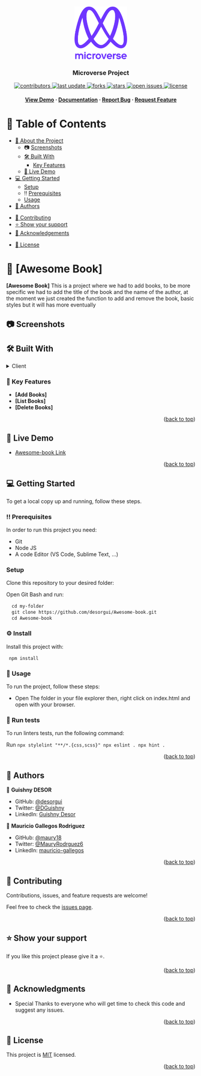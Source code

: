 <a name="readme-top"></a>

<div align="center">

  <img src="./murple_logo.png" alt="logo" width="140"  height="auto" />
  <br/>

  <h3><b>Microverse Project</b></h3>


  <!-- Badges -->
<p>
  <a href="https://github.com/desorgui/Awesome-book/graphs/contributors">
    <img src="https://img.shields.io/github/contributors/desorgui/Awesome-book" alt="contributors" />
  </a>
  <a href="">
    <img src="https://img.shields.io/github/last-commit/desorgui/Awesome-book" alt="last update" />
  </a>
  <a href="https://github.com/desorgui/Awesome-book/network/members">
    <img src="https://img.shields.io/github/forks/desorgui/Awesome-book" alt="forks" />
  </a>
  <a href="https://github.com/desorgui/Awesome-book/stargazers">
    <img src="https://img.shields.io/github/stars/desorgui/Awesome-book" alt="stars" />
  </a>
  <a href="https://github.com/desorgui/Awesome-book/issues/">
    <img src="https://img.shields.io/github/issues/desorgui/Awesome-book" alt="open issues" />
  </a>
  <a href="https://github.com/desorgui/Awesome-book/blob/main/MIT.md">
    <img src="https://img.shields.io/github/license/desorgui/Awesome-book.svg" alt="license" />
  </a>
</p>
   
<h4>
    <a href="http://dguishny.me/Awesome-book/">View Demo</a>
  <span> · </span>
    <a href="https://github.com/desorgui/Awesome-book">Documentation</a>
  <span> · </span>
    <a href="https://github.com/desorgui/Awesome-book/issues/">Report Bug</a>
  <span> · </span>
    <a href="https://github.com/desorgui/Awesome-book/issues/">Request Feature</a>
  </h4>

</div>

<!-- TABLE OF CONTENTS -->

# 📗 Table of Contents

- [📖 About the Project](#about-project)
  - :camera: [Screenshots](#screenshots)
  - [🛠 Built With](#built-with)
    <!-- - [Tech Stack](#tech-stack) -->
    - [Key Features](#key-features)
  - [🚀 Live Demo](#live-demo)
- [💻 Getting Started](#getting-started)
  - [Setup](#setup)
  - :bangbang: [Prerequisites](#prerequisites)
  <!-- - [Install](#install) -->
  - [Usage](#usage)
  <!-- - [Run tests](#run-tests) -->
  <!-- - [Deployment](#triangular_flag_on_post-deployment) -->
- [👥 Authors](#authors)
<!-- - [🔭 Future Features](#future-features) -->
- [🤝 Contributing](#contributing)
- [⭐️ Show your support](#support)
- [🙏 Acknowledgements](#acknowledgements)
<!-- - [Presentation Video](#presentation-video) -->
<!-- - [❓ FAQ](#faq) -->
- [📝 License](#license)

<!-- PROJECT DESCRIPTION -->

# 📖 [Awesome Book] <a name="about-project"></a>

<!-- > Describe your project in 1 or 2 sentences. -->

**[Awesome Book]** This is a project where we had to add books, to be more specific we had to add the title of the book and the name of the author, at the moment we just created the function to add and remove the book, basic styles but it will has more eventually

## :camera: Screenshots <a name="screenshots"></a>

## 🛠 Built With <a name="built-with"></a>

<!-- ### :space_invader: Tech Stack <a name="tech-stack"></a> -->

<!-- > Describe the tech stack and include only the relevant sections that apply to your project. -->

<details>
  <summary>Client</summary>
  <ul>
    <li><a href="https://html.com/">HTML</a></li>
    <li><a href="https://www.w3schools.com/css/">CSS</a>
    <li><a href="https://www.javascript.com/">Javascript</a>
  </ul>
</details>

<!-- <details>
  <summary>Server</summary>
  <ul>
    <li><a href="https://expressjs.com/">Express.js</a></li>
  </ul>
</details>

<details>
<summary>Database</summary>
  <ul>
    <li><a href="https://www.postgresql.org/">PostgreSQL</a></li>
  </ul>
</details> -->

<!-- Features -->

### :dart: Key Features <a name="key-features"></a>

<!-- > Describe between 1-3 key features of the application. -->

- **[Add Books]**
- **[List Books]**
- **[Delete Books]**
<!-- - **[key_feature_3]** -->

<p align="right">(<a href="#readme-top">back to top</a>)</p>

<!-- LIVE DEMO -->

## 🚀 Live Demo <a name="live-demo"></a>

- [Awesome-book Link](http://dguishny.me/Awesome-book/)

<p align="right">(<a href="#readme-top">back to top</a>)</p>

<!-- GETTING STARTED -->

## 💻 Getting Started <a name="getting-started"></a>

<!-- > Describe how a new developer could make use of your project. -->

To get a local copy up and running, follow these steps.

### :bangbang: Prerequisites <a name="prerequisites"></a>

In order to run this project you need:

- Git
- Node JS
- A code Editor (VS Code, Sublime Text, ...)

<!--
Example command:

```sh
 gem install rails
```
 -->

### Setup <a name="setup"></a>

Clone this repository to your desired folder:

Open Git Bash and run:

```
  cd my-folder
  git clone https://github.com/desorgui/Awesome-book.git
  cd Awesome-book
```

### :gear: Install <a name="install"></a>

Install this project with: 

<!--
Example command: -->

```
 npm install
```

### :eyes: Usage <a name="usage"></a>

To run the project, follow these steps:

- Open The folder in your file explorer then, right click on index.html and open with your browser.
<!--
Example command:

```sh
  rails server
```
--->

 ### :test_tube: Run tests <a name="Test"></a>

To run linters tests, run the following command:

<!--
Example command: -->

  Run ```npx stylelint "**/*.{css,scss}"
         npx eslint .
         npx hint .```
<!-- 
### Deployment

You can deploy this project using: -->

<!--
Example:

```sh

```
 -->

<p align="right">(<a href="#readme-top">back to top</a>)</p>

<!-- AUTHORS -->

## 👥 Authors <a name="authors"></a>

<!-- > Mention all of the collaborators of this project. -->

👤 **Guishny DESOR**

- GitHub: [@desorgui](https://github.com/desorgui)
- Twitter: [@DGuishny](https://twitter.com/DGuishny)
- LinkedIn: [Guishny Desor](https://www.linkedin.com/in/desorguishny)

👤 **Mauricio Gallegos Rodriguez**

- GitHub: [@maury18](https://github.com/maury18)
- Twitter: [@MauryRodrguez6](https://twitter.com/MauryRodrguez6)
- LinkedIn: [mauricio-gallegos](https://www.linkedin.com/in/mauricio-gallegos-rodr%C3%ADguez-380a96183/)

<p align="right">(<a href="#readme-top">back to top</a>)</p>

<!-- FUTURE FEATURES -->

<!-- ## 🔭 Future Features <a name="future-features"></a>

> Describe 1 - 3 features you will add to the project.

- [ ] **[new_feature_1]**
- [ ] **[new_feature_2]**
- [ ] **[new_feature_3]**

<p align="right">(<a href="#readme-top">back to top</a>)</p> -->

<!-- CONTRIBUTING -->

## 🤝 Contributing <a name="contributing"></a>

Contributions, issues, and feature requests are welcome!

Feel free to check the [issues page](../../issues/).

<p align="right">(<a href="#readme-top">back to top</a>)</p>

<!-- SUPPORT -->

## ⭐️ Show your support <a name="support"></a>

<!-- > Write a message to encourage readers to support your project -->

If you like this project please give it a ⭐️.

<p align="right">(<a href="#readme-top">back to top</a>)</p>

<!-- ACKNOWLEDGEMENTS -->

## 🙏 Acknowledgments <a name="acknowledgements"></a>

<!-- - [https://www.behance.net/gallery/29845175/CC-Global-Summit-2015](https://www.behance.net/gallery/29845175/CC-Global-Summit-2015) -->

- Special Thanks to everyone who will get time to check this code and suggest any issues.


<p align="right">(<a href="#readme-top">back to top</a>)</p>

<!-- ## Presentation Video <a name="presentation-video"></a>

- [https://www.loom.com/share/4ea18945f19749ef836f296553277cac](https://www.loom.com/share/4ea18945f19749ef836f296553277cac)


<p align="right">(<a href="#readme-top">back to top</a>)</p> -->

<!-- FAQ (optional) -->
<!-- 
## ❓ FAQ <a name="faq"></a>

> Add at least 2 questions new developers would ask when they decide to use your project.

- **[Question_1]**

  - [Answer_1]

- **[Question_2]**

  - [Answer_2]

<p align="right">(<a href="#readme-top">back to top</a>)</p> -->

<!-- LICENSE -->

## 📝 License <a name="license"></a>

This project is [MIT](./MIT.md) licensed.

<p align="right">(<a href="#readme-top">back to top</a>)</p>
